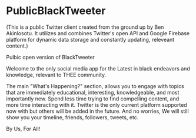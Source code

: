 # PublicBlackTweeter

(This is a public Twitter client created from the ground up by Ben Akinlosotu. It utilizes and combines Twitter's open API and Google Firebase platform for dynamic data storage and constantly updating, releveant content.)

Pulbic open version of BlackTweeter

Welcome to the only social media app for the Latest in black endeavors and knowledge, relevant to THEE community.

The main "What's Happening?" section, allows you to engage with topics that are immediately educational, interesting, knowledgeable, and most importantly new. Spend less time trying to find compelling content, and more time interacting with it. Twitter is the only current platform supported now with but others will be added in the future. And no worries, We will still show you your timeline, friends, followers, tweets, etc.

By Us, For All!
